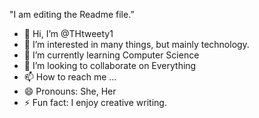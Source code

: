 "I am editing the Readme file.”
- 👋 Hi, I’m @THtweety1
- 👀 I’m interested in many things, but mainly technology.
- 🌱 I’m currently learning Computer Science
- 💞️ I’m looking to collaborate on Everything
- 📫 How to reach me ...
- 😄 Pronouns: She, Her
- ⚡ Fun fact: I enjoy creative writing.

<!---
THtweety1/THtweety1 is a ✨ special ✨ repository because its `README.md` (this file) appears on your GitHub profile.
You can click the Preview link to take a look at your changes.
--->
